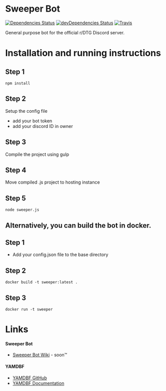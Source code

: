 # Sweeper Bot
[![Dependencies Status](https://david-dm.org/katagatame/Sweeper-Bot.svg?maxAge=3600)](https://david-dm.org/katagatame/Sweeper-Bot)
[![devDependencies Status](https://david-dm.org/katagatame/Sweeper-Bot/dev-status.svg)](https://david-dm.org/katagatame/Sweeper-Bot?type=dev)
[![Travis](https://travis-ci.org/katagatame/Sweeper-Bot.svg?branch=master)](https://travis-ci.org/katagatame/Sweeper-Bot)

General purpose bot for the official r/DTG Discord server.

# Installation and running instructions
## Step 1
`npm install`

## Step 2
Setup the config file
- add your bot token
- add your discord ID in owner

## Step 3
Compile the project using gulp

## Step 4
Move compiled .js project to hosting instance

## Step 5
`node sweeper.js`


Alternatively, you can build the bot in docker.
-----------------------------------------------
## Step 1
- Add your config.json file to the base directory

## Step 2
```docker build -t sweeper:latest .```

## Step 3
```docker run -t sweeper```


# Links
#### Sweeper Bot
- [Sweeper Bot Wiki](https://github.com/katagatame/Sweeper-Bot/wiki) - soon:tm:

#### YAMDBF
- [YAMDBF GitHub](https://github.com/zajrik/yamdbf)
- [YAMDBF Documentation](https://yamdbf.js.org/)
